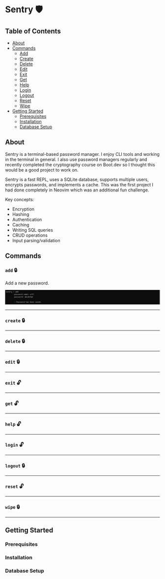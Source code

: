 # Sentry 🛡️

## Table of Contents

- [About](#about)
- [Commands](#commands)
  - [Add](#add)
  - [Create](#create)
  - [Delete](#delete)
  - [Edit](#edit)
  - [Exit](#exit)
  - [Get](#get)
  - [Help](#help)
  - [Login](#login)
  - [Logout](#logout)
  - [Reset](#reset)
  - [Wipe](#wipe)
- [Getting Started](#getting-started)
  - [Prerequisites](#prerequisites)
  - [Installation](#installation)
  - [Database Setup](#database-setup)

## About

Sentry is a terminal-based password manager. I enjoy CLI tools and working in the terminal in general. I also use password managers regularly and recently completed the cryptography course on Boot.dev so I thought this would be a good project to work on.

Sentry is a fast REPL, uses a SQLite database, supports multiple users, encrypts passwords, and implements a cache. This was the first project I had done completely in Neovim which was an additional fun challenge.

Key concepts:

- Encryption
- Hashing
- Authentication
- Caching
- Writing SQL queries
- CRUD operations
- Input parsing/validation

## Commands

### `add` 🔒

Add a new password.

![add](images/add.png)

---

### `create` 🔒

---

### `delete` 🔒

---

### `edit` 🔒

---

### `exit` 🔓

---

### `get` 🔓

---

### `help` 🔓

---

### `login` 🔓

---

### `logout` 🔒

---

### `reset` 🔓

---

### `wipe` 🔒

---

## Getting Started

### Prerequisites

### Installation

### Database Setup
